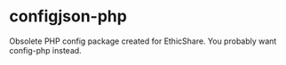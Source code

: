 configjson-php
==============

Obsolete PHP config package created for EthicShare. You probably want config-php instead.
